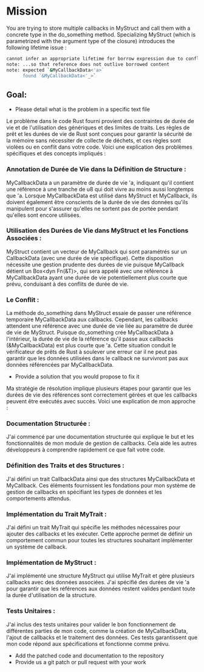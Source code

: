 # Mission

You are trying to store multiple callbacks in MyStruct and call them with a concrete type in the do_something method.
Specializing MyStruct (which is parametrized with the argument type of the closure) introduces the following lifetime issue :


```bash
cannot infer an appropriate lifetime for borrow expression due to conflicting requirements
note: ...so that reference does not outlive borrowed content
note: expected `&MyCallbackData<'a>`
	  found `&MyCallbackData<'_>`
```

## Goal:

- Please detail what is the problem in a specific text file

Le problème dans le code Rust fourni provient des contraintes de durée de vie et de l'utilisation des génériques et des limites de traits. Les règles de prêt et les durées de vie de Rust sont conçues pour garantir la sécurité de la mémoire sans nécessiter de collecte de déchets, et ces règles sont violées ou en conflit dans votre code. Voici une explication des problèmes spécifiques et des concepts impliqués :

### Annotation de Durée de Vie dans la Définition de Structure :
MyCallbackData a un paramètre de durée de vie 'a, indiquant qu'il contient une référence à une tranche de u8 qui doit vivre au moins aussi longtemps que 'a.
Lorsque MyCallbackData est utilisé dans MyStruct et MyCallback, ils doivent également être conscients de la durée de vie des données qu'ils manipulent pour s'assurer qu'elles ne sortent pas de portée pendant qu'elles sont encore utilisées.

### Utilisation des Durées de Vie dans MyStruct et les Fonctions Associées :
MyStruct contient un vecteur de MyCallback qui sont paramétrés sur un CallbackData (avec une durée de vie spécifique). Cette disposition nécessite une gestion prudente des durées de vie puisque MyCallback détient un Box<dyn Fn(&T)>, qui sera appelé avec une référence à MyCallbackData ayant une durée de vie potentiellement plus courte que prévu, conduisant à des conflits de durée de vie.

### Le Conflit :
La méthode do_something dans MyStruct essaie de passer une référence temporaire MyCallbackData aux callbacks. Cependant, les callbacks attendent une référence avec une durée de vie liée au paramètre de durée de vie de MyStruct. Puisque do_something crée MyCallbackData à l'intérieur, la durée de vie de la référence qu'il passe aux callbacks (&MyCallbackData) est plus courte que 'a.
Cette situation conduit le vérificateur de prêts de Rust à soulever une erreur car il ne peut pas garantir que les données utilisées dans le callback ne survivront pas aux données référencées par MyCallbackData.

- Provide a solution that you would propose to fix it

Ma stratégie de résolution implique plusieurs étapes pour garantir que les durées de vie des références sont correctement gérées et que les callbacks peuvent être exécutés avec succès. Voici une explication de mon approche :

### Documentation Structurée : 
J'ai commencé par une documentation structurée qui explique le but et les fonctionnalités de mon module de gestion de callbacks. Cela aide les autres développeurs à comprendre rapidement ce que fait votre code.
### Définition des Traits et des Structures : 
J'ai défini un trait CallbackData ainsi que des structures MyCallbackData et MyCallback. Ces éléments fournissent les fondations pour mon système de gestion de callbacks en spécifiant les types de données et les comportements attendus.
### Implémentation du Trait MyTrait : 
J'ai défini un trait MyTrait qui spécifie les méthodes nécessaires pour ajouter des callbacks et les exécuter. Cette approche permet de définir un comportement commun pour toutes les structures souhaitant implémenter un système de callback.
### Implémentation de MyStruct : 
J'ai  implémenté une structure MyStruct qui utilise MyTrait et gère plusieurs callbacks avec des données associées. J'ai spécifié des durées de vie 'a pour garantir que les références aux données restent valides pendant toute la durée d'utilisation de la structure.
### Tests Unitaires :
J'ai inclus des tests unitaires pour valider le bon fonctionnement de différentes parties de mon code, comme la création de MyCallbackData, l'ajout de callbacks et le traitement des données. Ces tests garantissent que mon code répond aux spécifications et fonctionne comme prévu.

- Add the patched code and documentation to the repository
- Provide us a git patch or pull request with your work
